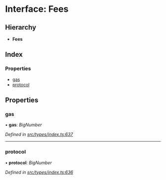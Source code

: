 # Interface: Fees

## Hierarchy

* **Fees**

## Index

### Properties

* [gas](fees.md#gas)
* [protocol](fees.md#protocol)

## Properties

###  gas

• **gas**: *BigNumber*

*Defined in [src/types/index.ts:637](https://github.com/PolymathNetwork/polymesh-sdk/blob/524b0225/src/types/index.ts#L637)*

___

###  protocol

• **protocol**: *BigNumber*

*Defined in [src/types/index.ts:636](https://github.com/PolymathNetwork/polymesh-sdk/blob/524b0225/src/types/index.ts#L636)*
